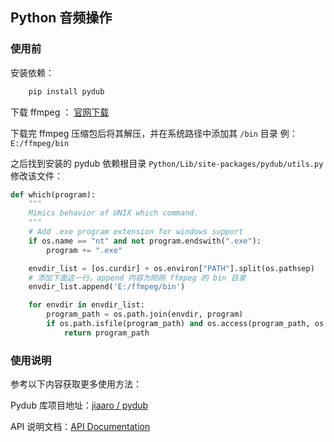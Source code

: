 ## Python 音频操作

### 使用前

安装依赖：
```py
    pip install pydub
```

下载 ffmpeg ：
[官网下载](https://ffmpeg.zeranoe.com/builds/)

下载完 ffmpeg 压缩包后将其解压，并在系统路径中添加其 `/bin` 目录
例：`E:/ffmpeg/bin`

之后找到安装的 pydub 依赖根目录 `Python/Lib/site-packages/pydub/utils.py` 修改该文件：
```py
def which(program):
    """
    Mimics behavior of UNIX which command.
    """
    # Add .exe program extension for windows support
    if os.name == "nt" and not program.endswith(".exe"):
        program += ".exe"

    envdir_list = [os.curdir] + os.environ["PATH"].split(os.pathsep)
    # 添加下面这一行，append 内容为刚刚 ffmpeg 的 bin 目录
    envdir_list.append('E:/ffmpeg/bin')

    for envdir in envdir_list:
        program_path = os.path.join(envdir, program)
        if os.path.isfile(program_path) and os.access(program_path, os.X_OK):
            return program_path
```

### 使用说明

参考以下内容获取更多使用方法：

Pydub 库项目地址：[jiaaro / pydub](https://github.com/jiaaro/pydub)

API 说明文档：[API Documentation](https://github.com/jiaaro/pydub/blob/master/API.markdown)
